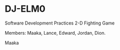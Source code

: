 # DJ-ELM0
Software Development Practices 
2-D Fighting Game

Members:
Maaka,
Lance,
Edward,
Jordan,
Dion.

Maaka